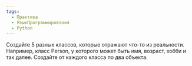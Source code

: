 ```yaml
---
tags:
  - Практика
  - ЯзыкПрограммирования
  - Python
---
```

Создайте 5 разных классов, которые отражают что-то из реальности. Например, класс Person, у которого может быть имя, возраст, хобби и так далее. Создайте от каждого класса по два объекта.